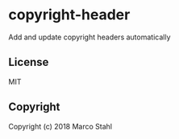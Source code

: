 # copyright-header

Add and update copyright headers automatically

## License

MIT

## Copyright

Copyright (c) 2018 Marco Stahl